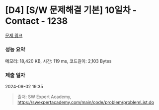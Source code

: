 # [D4] [S/W 문제해결 기본] 10일차 - Contact - 1238 

[문제 링크](https://swexpertacademy.com/main/code/problem/problemDetail.do?contestProbId=AV15B1cKAKwCFAYD) 

### 성능 요약

메모리: 18,420 KB, 시간: 119 ms, 코드길이: 2,103 Bytes

### 제출 일자

2024-09-02 19:35



> 출처: SW Expert Academy, https://swexpertacademy.com/main/code/problem/problemList.do